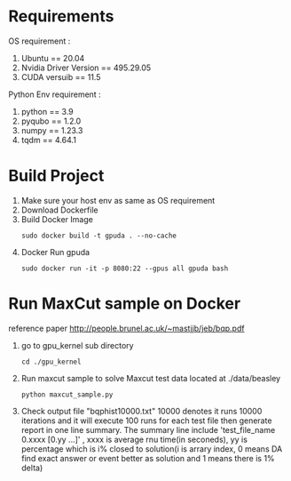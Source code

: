 # Requirements
OS requirement : 
1. Ubuntu == 20.04
2. Nvidia Driver Version == 495.29.05
3. CUDA versuib == 11.5

Python Env requirement :
1. python == 3.9
2. pyqubo == 1.2.0
3. numpy == 1.23.3
4. tqdm == 4.64.1

# Build Project
1. Make sure your host env as same as OS requirement
2. Download Dockerfile
3. Build Docker Image
   ```
   sudo docker build -t gpuda . --no-cache
   ```
4. Docker Run gpuda
   ```
   sudo docker run -it -p 8080:22 --gpus all gpuda bash
   ```
# Run MaxCut sample on Docker
reference paper http://people.brunel.ac.uk/~mastjjb/jeb/bqp.pdf
1. go to gpu_kernel sub directory 
   ```
   cd ./gpu_kernel
   ```
2. Run maxcut sample to solve Maxcut test data located at ./data/beasley
   ```
   python maxcut_sample.py
   ```
3. Check output file "bqphist10000.txt" 10000 denotes it runs 10000 iterations and it will execute 100 runs for each test file then generate report in one line summary.
The summary line include 'test_file_name   0.xxxx  [0.yy ...]' , xxxx is average rnu time(in seconeds), yy is percentage which is i% closed to solution(i is arrary index, 0 means DA find exact answer or event better as solution and 1 means there is 1% delta)


